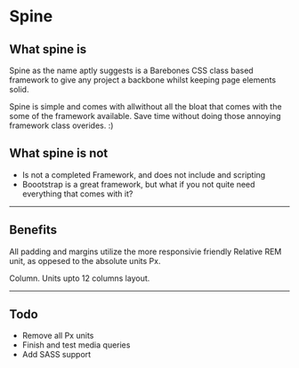 
<h1>Spine</h1>

<h2>What spine <b>is</b></h2>

<p>
Spine as the name aptly suggests is a Barebones CSS class based framework to give any project a backbone whilst keeping page elements solid.
</p>

<p>
Spine is simple and comes with allwithout all the bloat that comes with the some of the framework available.
Save time without doing those annoying framework class overides. :)
</p>

<h2>What spine <b>is not</b></h2>
<ul>
<li>Is not a completed Framework, and does not include and scripting</li>
<li>
Boootstrap is a great framework, but what if you not quite need everything that comes with it? 
</li>
</ul>

<hr/>

<h2>Benefits</h2>

<p>
All padding and margins utilize the more responsivie friendly Relative REM unit, as oppesed to the absolute units Px. 
</p>

<p>
Column. Units upto 12 columns layout.
</p>

<hr/>

<h2>Todo</h2>
<ul>
<li>Remove all Px units</li>
<li>Finish and test media queries</li>
<li>Add SASS support</li>
</ul>
